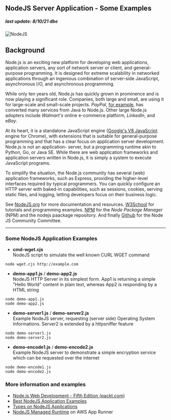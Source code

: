 ## NodeJS Server Application - Some Examples
##### last update: 8/10/21 dbe

![NodeJS](figures/node-js.png)  

## Background
Node.js is an exciting new platform for developing web applications, application servers, any sort of network server or client, and general-purpose programming. It is designed for extreme scalability in networked applications through an ingenious combination of server-side JavaScript, asynchronous I/O, and asynchronous programming.

While only ten years old, Node.js has quickly grown in prominence and is now playing a significant role. Companies, both large and small, are using it for large-scale and small-scale projects. *PayPal*, [for example](https://medium.com/paypal-tech/node-js-at-paypal-4e2d1d08ce4f), has converted many services from Java to Node.js. Other large Node.js adopters include *Walmart's* online e-commerce platform, *LinkedIn*, and e*Bay*.

At its heart, it is a standalone JavaScript engine ([Google's V8 JavaScript](https://v8.dev/) engine for Chrome), with extensions that is suitable for general-purpose programming and that has a clear focus on application server development. Node.js is not an application- server, but a programming runtime akin to Python, Go, or Java SE. While there are web application frameworks and application servers written in Node.js, it is simply a system to execute JavaScript programs.

To simplify the situation, the Node.js community has several (web) application frameworks, such as Express, providing the higher-level interfaces required by typical programmers. You can quickly configure an HTTP server with baked-in capabilities, such as sessions, cookies, serving static files, and logging, letting developers focus on their business logic. 

See [NodeJS.org](https://nodejs.org/en/) for more documentation and resources. [W3School](https://www.w3schools.com/nodejs/) for tutorials and programming examples. [NPM](https://www.npmjs.com/) for the *Node Package Manager* (NPM) and the nodejs paackage repository. And finally [Github](https://github.com/nodejs/community-committee) for the Node JS Community Committee.


---
### Some NodeJS Application Examples
* **cmd-wget.cjs**  
NodeJS script to simulate the well known CURL WGET command
```
node wget.cjs http://example.com
```  

* **demo-app1.js** / **demo-app2.js**  
NodeJS HTTP Server in its simplest form. App1 is returning a simple "Hello World" content in plain text, whereas App2 is responding by a HTML string
```
node demo-app1.js
node demo-app2.js
```  

* **demo-server1.js** / **demo-server2.js**  
Example NodeJS server, requesting (server side) Operating System Informations. Server2 is extended by a httpsniffer feature
```
node demo-server1.js
node demo-server2.js
```  

* **demo-encode1.js** / **demo-encode2.js**  
Example NodeJS server to demonstrate a simple encryption service which can be requested over the internet
```
node demo-encode1.js
node demo-encode2.js
```  


### More information and examples
* [Node.js Web Development - Fifth Edition (packt.com)](https://www.packtpub.com/product/node-js-web-development-fifth-edition/9781838987572)  
* [Best NodeJS Application Examples](https://www.futuremind.com/blog/best-nodejs-applications-examples)  
* [Types on NodeJS Applications](https://os-system.com/blog/12-types-of-node-js-applications-with-examples/)  
* [NodeJS Managed Runtime](https://docs.aws.amazon.com/apprunner/latest/dg/service-source-code-nodejs.html) on AWS App Runner
